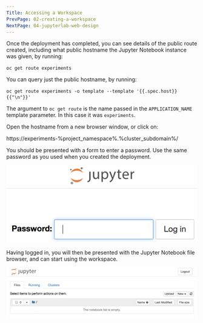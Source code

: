```yaml
---
Title: Accessing a Workspace
PrevPage: 02-creating-a-workspace
NextPage: 04-jupyterlab-web-design
---
```


Once the deployment has completed, you can see details of the public route created, including what public hostname the Jupyter Notebook instance was given, by running:

```execute
oc get route experiments
```

You can query just the public hostname, by running:

```execute
oc get route experiments -o template --template '{{.spec.host}}{{"\n"}}'
```

The argument to `oc get route` is the name passed in the `APPLICATION_NAME` template parameter. In this case it was `experiments`.

Open the hostname from a new browser window, or click on:

https://experiments-%project_namespace%.%cluster_subdomain%/

You should be presented with a form to enter a password. Use the same password as you used when you created the deployment.

![Password Entry](jupyternotebooklogin.png)

Having logged in, you will then be presented with the Jupyter Notebook file browser, and can start using the workspace.

![File Browser](jupyternotebookbrowser.png)
